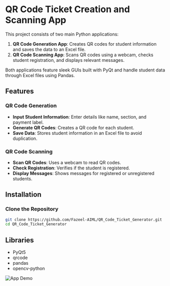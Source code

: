 # QR Code Ticket Creation and Scanning App

This project consists of two main Python applications:

1. **QR Code Generation App**: Creates QR codes for student information and saves the data to an Excel file.
2. **QR Code Scanning App**: Scans QR codes using a webcam, checks student registration, and displays relevant messages.

Both applications feature sleek GUIs built with PyQt and handle student data through Excel files using Pandas.

## Features

### QR Code Generation
- **Input Student Information**: Enter details like name, section, and payment label.
- **Generate QR Codes**: Creates a QR code for each student.
- **Save Data**: Stores student information in an Excel file to avoid duplication.

### QR Code Scanning
- **Scan QR Codes**: Uses a webcam to read QR codes.
- **Check Registration**: Verifies if the student is registered.
- **Display Messages**: Shows messages for registered or unregistered students.

## Installation

### Clone the Repository
```bash
git clone https://github.com/Fazeel-AIML/QR_Code_Ticket_Generator.git
cd QR_Code_Ticket_Generator
```
## Libraries
- PyQt5
- qrcode
- pandas
- opencv-python

![App Demo]()
